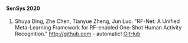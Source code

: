 #### SenSys 2020
1. Shuya Ding, Zhe Chen, Tianyue Zheng, Jun Luo.
   "RF-Net: A Unified Meta-Learning Framework for RF-enabled One-Shot Human Activity Recognition."
http://github.com - automatic!
[GitHub](http://github.com)
